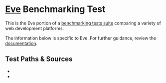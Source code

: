 # [Eve](https://github.com/pyeve/eve) Benchmarking Test

This is the Eve portion of a [benchmarking tests suite](../../)
comparing a variety of web development platforms.

The information below is specific to Eve. For further guidance,
review the [documentation](http://docs.python-eve.org/en/latest).

## Test Paths & Sources

* [JSON Serialization]: "/json"
* [Plaintext]: "/plaintext" 
